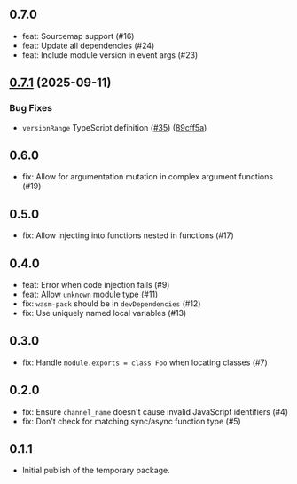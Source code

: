 ## 0.7.0

- feat: Sourcemap support (#16)
- feat: Update all dependencies (#24)
- feat: Include module version in event args (#23)

## [0.7.1](https://github.com/apm-js-collab/orchestrion-js/compare/code-transformer-v0.7.0...code-transformer-v0.7.1) (2025-09-11)


### Bug Fixes

* `versionRange` TypeScript definition ([#35](https://github.com/apm-js-collab/orchestrion-js/issues/35)) ([89cff5a](https://github.com/apm-js-collab/orchestrion-js/commit/89cff5a80bc1149c0bf0b930bf785c75b1d6ac2f))

## 0.6.0

- fix: Allow for argumentation mutation in complex argument functions (#19)

## 0.5.0

- fix: Allow injecting into functions nested in functions (#17)

## 0.4.0

- feat: Error when code injection fails (#9)
- feat: Allow `unknown` module type (#11)
- fix: `wasm-pack` should be in `devDependencies` (#12)
- fix: Use uniquely named local variables (#13)

## 0.3.0

- fix: Handle `module.exports = class Foo` when locating classes (#7)

## 0.2.0

- fix: Ensure `channel_name` doesn't cause invalid JavaScript identifiers (#4)
- fix: Don't check for matching sync/async function type (#5)

## 0.1.1

- Initial publish of the temporary package.
